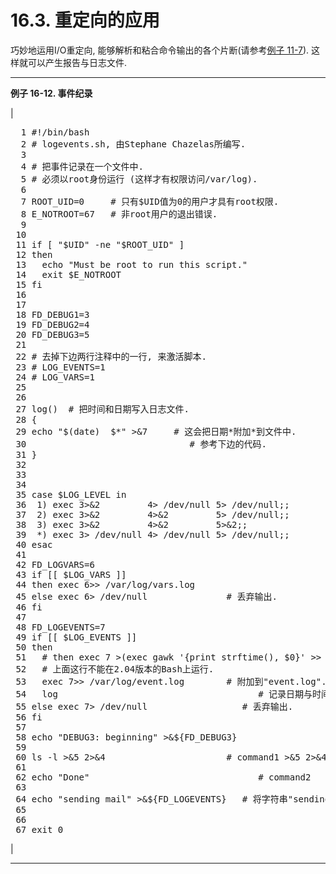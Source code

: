 # 16.3\. 重定向的应用

巧妙地运用I/O重定向, 能够解析和粘合命令输出的各个片断(请参考[例子 11-7](internal.md#READREDIR)). 这样就可以产生报告与日志文件.

* * *

**例子 16-12\. 事件纪录**

| 

<pre class="PROGRAMLISTING">  1 #!/bin/bash
  2 # logevents.sh, 由Stephane Chazelas所编写. 
  3 
  4 # 把事件记录在一个文件中. 
  5 # 必须以root身份运行 (这样才有权限访问/var/log). 
  6 
  7 ROOT_UID=0     # 只有$UID值为0的用户才具有root权限.
  8 E_NOTROOT=67   # 非root用户的退出错误. 
  9 
 10 
 11 if [ "$UID" -ne "$ROOT_UID" ]
 12 then
 13   echo "Must be root to run this script."
 14   exit $E_NOTROOT
 15 fi  
 16 
 17 
 18 FD_DEBUG1=3
 19 FD_DEBUG2=4
 20 FD_DEBUG3=5
 21 
 22 # 去掉下边两行注释中的一行, 来激活脚本. 
 23 # LOG_EVENTS=1
 24 # LOG_VARS=1
 25 
 26 
 27 log()  # 把时间和日期写入日志文件. 
 28 {
 29 echo "$(date)  $*" >&7     # 这会把日期*附加*到文件中. 
 30                               # 参考下边的代码. 
 31 }
 32 
 33 
 34 
 35 case $LOG_LEVEL in
 36  1) exec 3>&2         4> /dev/null 5> /dev/null;;
 37  2) exec 3>&2         4>&2         5> /dev/null;;
 38  3) exec 3>&2         4>&2         5>&2;;
 39  *) exec 3> /dev/null 4> /dev/null 5> /dev/null;;
 40 esac
 41 
 42 FD_LOGVARS=6
 43 if [[ $LOG_VARS ]]
 44 then exec 6>> /var/log/vars.log
 45 else exec 6> /dev/null               # 丢弃输出. 
 46 fi
 47 
 48 FD_LOGEVENTS=7
 49 if [[ $LOG_EVENTS ]]
 50 then
 51   # then exec 7 >(exec gawk '{print strftime(), $0}' >> /var/log/event.log)
 52   # 上面这行不能在2.04版本的Bash上运行. 
 53   exec 7>> /var/log/event.log        # 附加到"event.log". 
 54   log                                      # 记录日期与时间. 
 55 else exec 7> /dev/null                  # 丢弃输出. 
 56 fi
 57 
 58 echo "DEBUG3: beginning" >&${FD_DEBUG3}
 59 
 60 ls -l >&5 2>&4                       # command1 >&5 2>&4
 61 
 62 echo "Done"                                # command2 
 63 
 64 echo "sending mail" >&${FD_LOGEVENTS}   # 将字符串"sending mail"写到文件描述符#7\. 
 65 
 66 
 67 exit 0</pre>

 |

* * *